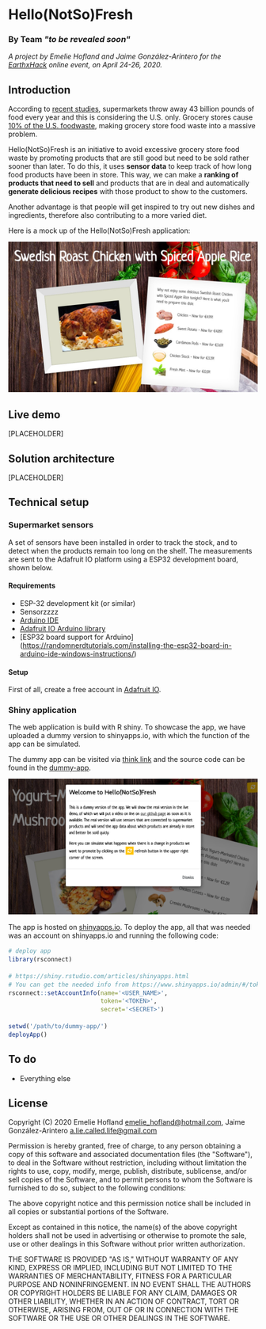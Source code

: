 # Hello(NotSo)Fresh

### By Team _"to be revealed soon"_

_A project by Emelie Hofland and Jaime González-Arintero for the [EarthxHack](https://earthxhack.weareasterisk.com) online event, on April 24-26, 2020._

## Introduction

According to [recent studies](https://www.nrdc.org/sites/default/files/wasted-food-IP.pdf), supermarkets throw away 43 billion pounds of food every year and this is considering the U.S. only. Grocery stores cause [10% of the U.S. foodwaste](https://www.dumpsters.com/blog/grocery-store-food-waste-statistics), making grocery store food waste into a massive problem. 

Hello(NotSo)Fresh is an initiative to avoid excessive grocery store food waste by promoting products that are still good but need to be sold rather sooner than later. To do this, it uses **sensor data** to keep track of how long food products have been in store. This way, we can make a **ranking of products that need to sell** and products that are in deal and automatically **generate delicious recipes** with those product to show to the customers.

Another advantage is that people will get inspired to try out new dishes and ingredients, therefore also contributing to a more varied diet. 

Here is a mock up of the Hello(NotSo)Fresh application:

![image](assets/first-draft-app.jpeg)

## Live demo

[PLACEHOLDER]

## Solution architecture

[PLACEHOLDER]

## Technical setup

### Supermarket sensors

A set of sensors have been installed in order to track the stock, and to detect when the products remain too long on the shelf. The measurements are sent to the Adafruit IO platform using a ESP32 development board, shown below.

<!--![](https://dl.espressif.com/dl/schematics/pictures/esp32-core-board-v2.png)-->

#### Requirements

* ESP-32 development kit (or similar)
* Sensorzzzz
* [Arduino IDE](https://www.arduino.cc/en/main/software)
* [Adafruit IO Arduino library](https://learn.adafruit.com/welcome-to-adafruit-io/libraries)
* [ESP32 board support for Arduino] (https://randomnerdtutorials.com/installing-the-esp32-board-in-arduino-ide-windows-instructions/)

#### Setup

First of all, create a free account in [Adafruit IO](https://io.adafruit.com).

### Shiny application

The web application is build with R shiny. To showcase the app, we have uploaded a dummy version to shinyapps.io, with which the function of the app can be simulated.

The dummy app can be visited via [think link](https://emelieh21.shinyapps.io/dummy-app/) and the source code can be found in the [dummy-app](dummy-app).

![image](assets/dummy-app.png)

The app is hosted on [shinyapps.io](shinyapps.io). To deploy the app, all that was needed was an account on shinyapps.io and running the following code:

```R
# deploy app
library(rsconnect)

# https://shiny.rstudio.com/articles/shinyapps.html
# You can get the needed info from https://www.shinyapps.io/admin/#/tokens
rsconnect::setAccountInfo(name='<USER_NAME>',
                          token='<TOKEN>',
                          secret='<SECRET>')

setwd('/path/to/dummy-app/')
deployApp()
```

## To do

* Everything else

## License

Copyright (C) 2020 Emelie Hofland <emelie_hofland@hotmail.com>, Jaime González-Arintero <a.lie.called.life@gmail.com>

Permission is hereby granted, free of charge, to any person obtaining a copy of this software and associated documentation files (the "Software"), to deal in the Software without restriction, including without limitation the rights to use, copy, modify, merge, publish, distribute, sublicense, and/or sell
copies of the Software, and to permit persons to whom the Software is furnished to do so, subject to the following conditions:

The above copyright notice and this permission notice shall be included in all copies or substantial portions of the Software.

Except as contained in this notice, the name(s) of the above copyright holders shall not be used in advertising or otherwise to promote the sale, use or
other dealings in this Software without prior written authorization.

THE SOFTWARE IS PROVIDED "AS IS," WITHOUT WARRANTY OF ANY KIND, EXPRESS OR IMPLIED, INCLUDING BUT NOT LIMITED TO THE WARRANTIES OF MERCHANTABILITY,
FITNESS FOR A PARTICULAR PURPOSE AND NONINFRINGEMENT.  IN NO EVENT SHALL THE AUTHORS OR COPYRIGHT HOLDERS BE LIABLE FOR ANY CLAIM, DAMAGES OR OTHER
LIABILITY, WHETHER IN AN ACTION OF CONTRACT, TORT OR OTHERWISE, ARISING FROM, OUT OF OR IN CONNECTION WITH THE SOFTWARE OR THE USE OR OTHER DEALINGS IN THE
SOFTWARE.